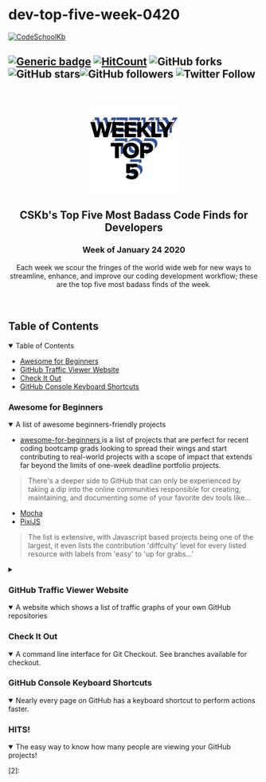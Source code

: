 # dev-top-five-week-0420
<a href="http://CodeSchoolKb.com"><img src="https://github.com/iTrauco/CodeSchoolKb/blob/master/assets/branding/logo_transparent_background.png" width="250" title="CodeSchoolKb" alt="CodeSchoolKb"></a>

<!-- [![CodeSchoolKb](https://github.com/iTrauco/CodeSchoolKb/blob/master/assets/branding/logo_transparent_background.png)](http://codeschoolkb.com) -->

<!-- BADGES -->
[![Generic badge](https://img.shields.io/badge/CSKb_Top_5-Week_of_January_24_2020-blue.svg)](https://shields.io/) [![HitCount](http://hits.dwyl.io/CodeSchoolKb/dev-top-five-week-0420.svg)](http://hits.dwyl.io/CodeSchoolKb/dev-top-five-week-0420) ![GitHub forks](https://img.shields.io/github/forks/CodeSchoolKb/dev-top-five-week-0420?style=social) ![GitHub stars](https://img.shields.io/github/stars/CodeSchoolKb/dev-top-five-week-0420?style=social)![GitHub followers](https://img.shields.io/github/followers/CodeSchoolKb?label=Follow&style=social) ![Twitter Follow](https://img.shields.io/twitter/follow/CodeSchoolKb?style=social)
---

<!-- WEEKLY TOP FIVE -->
<br />
<p align="center">
  <a href="https://github.com/CodeSchoolKb/dev-top-five-week-0420">
    <img src="https://github.com/CodeSchoolKb/dev-top-five-week-0420/blob/readme-input/assets/weekly-top-five-bold.png" alt="Logo" width="35%">
  </a>

  <h2 align="center">CSKb's Top Five Most Badass Code Finds for Developers</h2>
  <h3 align="center">Week of January 24 2020</h3>

  <p align="center">
Each week we scour the fringes of the world wide web for new ways to streamline, enhance, and improve our coding development workflow; these are the top five most badass finds of the week. 
    <br />
    <br />
    <br />
  </p>
</p>

<!-- TABLE OF CONTENTS -->
## Table of Contents

<details open><summary>Table of Contents</summary>
<p>

* [Awesome for Beginners](#awesome-for-beginners)
* [GitHub Traffic Viewer Website](#github-traffic-viewer-website)
* [Check It Out](#check-it-out)
* [GitHub Console Keyboard Shortcuts](#github-console-keyboard-shortcuts)
</p>
</details>

<!-- FIND # 1 -->
### Awesome for Beginners

<details open><summary>A list of awesome beginners-friendly projects</summary>
<p>

- [awesome-for-beginners ](https://itrau.co/cskb-beginner-projects)is a list of projects that are perfect for recent coding bootcamp grads looking to spread their wings and start contributing to real-world projects with a scope of impact that extends far beyond the limits of one-week deadline portfolio projects. 

> There's a deeper side to GitHub that can only be experienced by taking a dip into the online communities responsible for creating, maintaining, and documenting some of your favorite dev tools like... 

- [Mocha ](https://itrau.co/mocha-open-features)
- [PixiJS](https://itrau.co/pixijs)

> The list is extensive, with Javascript based projects being one of the largest, it even lists the contribution 'diffculty' level for every listed resource with labels from 'easy' to 'up for grabs...' 
 
<details closed><summary> </summary>
<p>
<a href="https://itrau.co/cskb-beginner-projects"><img src="https://github.com/CodeSchoolKb/dev-top-five-week-0420/blob/readme-input/assets/gifs/awesome-for-beginners.gif"></a>
</p>
</details>

</p>
</details>

<!-- FIND # 2 -->
### GitHub Traffic Viewer Website
<details open><summary>A website which shows a list of traffic graphs of your own GitHub repositories</summary>
<p>

</p>
</details>

<!-- FIND # 3 -->
### Check It Out
<details open><summary>A command line interface for Git Checkout. See branches available for checkout.</summary>
<p>

</p>
</details>

<!-- FIND # 4 -->
### GitHub Console Keyboard Shortcuts
<details open><summary>Nearly every page on GitHub has a keyboard shortcut to perform actions faster.</summary>
<p>

</p>
</details>

<!-- FIND # 5 -->
### HITS!
<details open><summary>The easy way to know how many people are viewing your GitHub projects!</summary>
<p>

</p>
</details>


[1]: https://itrau.co/cskb-beginner-projects
[2]: 






